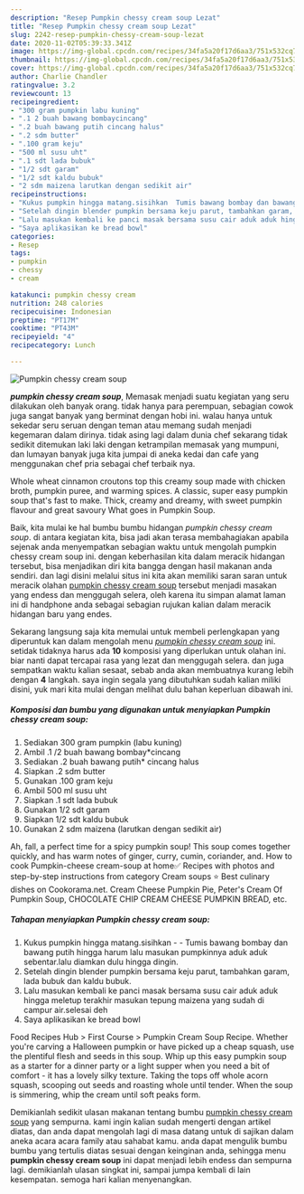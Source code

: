 ```yaml
---
description: "Resep Pumpkin chessy cream soup Lezat"
title: "Resep Pumpkin chessy cream soup Lezat"
slug: 2242-resep-pumpkin-chessy-cream-soup-lezat
date: 2020-11-02T05:39:33.341Z
image: https://img-global.cpcdn.com/recipes/34fa5a20f17d6aa3/751x532cq70/pumpkin-chessy-cream-soup-foto-resep-utama.jpg
thumbnail: https://img-global.cpcdn.com/recipes/34fa5a20f17d6aa3/751x532cq70/pumpkin-chessy-cream-soup-foto-resep-utama.jpg
cover: https://img-global.cpcdn.com/recipes/34fa5a20f17d6aa3/751x532cq70/pumpkin-chessy-cream-soup-foto-resep-utama.jpg
author: Charlie Chandler
ratingvalue: 3.2
reviewcount: 13
recipeingredient:
- "300 gram pumpkin labu kuning"
- ".1 2 buah bawang bombaycincang"
- ".2 buah bawang putih cincang halus"
- ".2 sdm butter"
- ".100 gram keju"
- "500 ml susu uht"
- ".1 sdt lada bubuk"
- "1/2 sdt garam"
- "1/2 sdt kaldu bubuk"
- "2 sdm maizena larutkan dengan sedikit air"
recipeinstructions:
- "Kukus pumpkin hingga matang.sisihkan  Tumis bawang bombay dan bawang putih hingga harum lalu masukan pumpkinnya aduk aduk sebentar.lalu diamkan dulu hingga dingin."
- "Setelah dingin blender pumpkin bersama keju parut, tambahkan garam, lada bubuk dan kaldu bubuk."
- "Lalu masukan kembali ke panci masak bersama susu cair aduk aduk hingga meletup terakhir masukan tepung maizena yang sudah di campur air.selesai deh"
- "Saya aplikasikan ke bread bowl"
categories:
- Resep
tags:
- pumpkin
- chessy
- cream

katakunci: pumpkin chessy cream 
nutrition: 248 calories
recipecuisine: Indonesian
preptime: "PT17M"
cooktime: "PT43M"
recipeyield: "4"
recipecategory: Lunch

---
```



![Pumpkin chessy cream soup](https://img-global.cpcdn.com/recipes/34fa5a20f17d6aa3/751x532cq70/pumpkin-chessy-cream-soup-foto-resep-utama.jpg)

<b><i>pumpkin chessy cream soup</i></b>, Memasak menjadi suatu kegiatan yang seru dilakukan oleh banyak orang. tidak hanya para perempuan, sebagian cowok juga sangat banyak yang berminat dengan hobi ini. walau hanya untuk sekedar seru seruan dengan teman atau memang sudah menjadi kegemaran dalam dirinya. tidak asing lagi dalam dunia chef sekarang tidak sedikit ditemukan laki laki dengan ketrampilan memasak yang mumpuni, dan lumayan banyak juga kita jumpai di aneka kedai dan cafe yang menggunakan chef pria sebagai chef terbaik nya.

Whole wheat cinnamon croutons top this creamy soup made with chicken broth, pumpkin puree, and warming spices. A classic, super easy pumpkin soup that&#39;s fast to make. Thick, creamy and dreamy, with sweet pumpkin flavour and great savoury What goes in Pumpkin Soup.

Baik, kita mulai ke hal bumbu bumbu hidangan <i>pumpkin chessy cream soup</i>. di antara kegiatan kita, bisa jadi akan terasa membahagiakan apabila sejenak anda menyempatkan sebagian waktu untuk mengolah pumpkin chessy cream soup ini. dengan keberhasilan kita dalam meracik hidangan tersebut, bisa menjadikan diri kita bangga dengan hasil makanan anda sendiri. dan lagi disini melalui situs ini kita akan memiliki saran saran untuk meracik olahan <u>pumpkin chessy cream soup</u> tersebut menjadi masakan yang endess dan menggugah selera, oleh karena itu simpan alamat laman ini di handphone anda sebagai sebagian rujukan kalian dalam meracik hidangan baru yang endes.


Sekarang langsung saja kita memulai untuk membeli perlengkapan yang diperuntuk kan dalam mengolah menu <u><i>pumpkin chessy cream soup</i></u> ini. setidak tidaknya harus ada <b>10</b> komposisi yang diperlukan untuk olahan ini. biar nanti dapat tercapai rasa yang lezat dan menggugah selera. dan juga sempatkan waktu kalian sesaat, sebab anda akan membuatnya kurang lebih dengan <b>4</b> langkah. saya ingin segala yang dibutuhkan sudah kalian miliki disini, yuk mari kita mulai dengan melihat dulu bahan keperluan dibawah ini.

<!--inarticleads1-->

##### Komposisi dan bumbu yang digunakan untuk menyiapkan Pumpkin chessy cream soup:

1. Sediakan 300 gram pumpkin (labu kuning)
1. Ambil .1 /2 buah bawang bombay*cincang
1. Sediakan .2 buah bawang putih* cincang halus
1. Siapkan .2 sdm butter
1. Gunakan .100 gram keju
1. Ambil 500 ml susu uht
1. Siapkan .1 sdt lada bubuk
1. Gunakan 1/2 sdt garam
1. Siapkan 1/2 sdt kaldu bubuk
1. Gunakan 2 sdm maizena (larutkan dengan sedikit air)


Ah, fall, a perfect time for a spicy pumpkin soup! This soup comes together quickly, and has warm notes of ginger, curry, cumin, coriander, and. How to cook Pumpkin-cheese cream-soup at home✅ Recipes with photos and step-by-step instructions from category Cream soups ⭐ Best culinary dishes on Cookorama.net. Cream Cheese Pumpkin Pie, Peter&#39;s Cream Of Pumpkin Soup, CHOCOLATE CHIP CREAM CHEESE PUMPKIN BREAD, etc. 

<!--inarticleads2-->

##### Tahapan menyiapkan Pumpkin chessy cream soup:

1. Kukus pumpkin hingga matang.sisihkan -  - Tumis bawang bombay dan bawang putih hingga harum lalu masukan pumpkinnya aduk aduk sebentar.lalu diamkan dulu hingga dingin.
1. Setelah dingin blender pumpkin bersama keju parut, tambahkan garam, lada bubuk dan kaldu bubuk.
1. Lalu masukan kembali ke panci masak bersama susu cair aduk aduk hingga meletup terakhir masukan tepung maizena yang sudah di campur air.selesai deh
1. Saya aplikasikan ke bread bowl


Food Recipes Hub &gt; First Course &gt; Pumpkin Cream Soup Recipe. Whether you&#39;re carving a Halloween pumpkin or have picked up a cheap squash, use the plentiful flesh and seeds in this soup. Whip up this easy pumpkin soup as a starter for a dinner party or a light supper when you need a bit of comfort - it has a lovely silky texture. Taking the tops off whole acorn squash, scooping out seeds and roasting whole until tender. When the soup is simmering, whip the cream until soft peaks form. 

Demikianlah sedikit ulasan makanan tentang bumbu <u>pumpkin chessy cream soup</u> yang sempurna. kami ingin kalian sudah mengerti dengan artikel diatas, dan anda dapat mengolah lagi di masa datang untuk di sajikan dalam aneka acara acara family atau sahabat kamu. anda dapat mengulik bumbu bumbu yang tertulis diatas sesuai dengan keinginan anda, sehingga menu <b>pumpkin chessy cream soup</b> ini dapat menjadi lebih endess dan sempurna lagi. demikianlah ulasan singkat ini, sampai jumpa kembali di lain kesempatan. semoga hari kalian menyenangkan.
